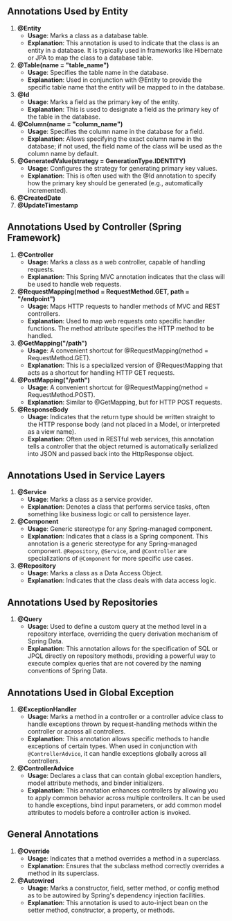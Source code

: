 ## Annotations Used by Entity

1. **@Entity**
   - **Usage**: Marks a class as a database table.
   - **Explanation**: This annotation is used to indicate that the class is an entity in a database. It is typically used in frameworks like Hibernate or JPA to map the class to a database table.
2. **@Table(name = "table_name")**
   - **Usage**: Specifies the table name in the database.
   - **Explanation**: Used in conjunction with @Entity to provide the specific table name that the entity will be mapped to in the database.
3. **@Id**
   - **Usage**: Marks a field as the primary key of the entity.
   - **Explanation**: This is used to designate a field as the primary key of the table in the database.
4. **@Column(name = "column_name")**
   - **Usage**: Specifies the column name in the database for a field.
   - **Explanation**: Allows specifying the exact column name in the database; if not used, the field name of the class will be used as the column name by default.
5. **@GeneratedValue(strategy = GenerationType.IDENTITY)**
   - **Usage**: Configures the strategy for generating primary key values.
   - **Explanation**: This is often used with the @Id annotation to specify how the primary key should be generated (e.g., automatically incremented).
6. **@CreatedDate**
7. **@UpdateTimestamp**

## Annotations Used by Controller (Spring Framework)

1. **@Controller**
   - **Usage**: Marks a class as a web controller, capable of handling requests.
   - **Explanation**: This Spring MVC annotation indicates that the class will be used to handle web requests.
2. **@RequestMapping(method = RequestMethod.GET, path = "/endpoint")**
   - **Usage**: Maps HTTP requests to handler methods of MVC and REST controllers.
   - **Explanation**: Used to map web requests onto specific handler functions. The method attribute specifies the HTTP method to be handled.
3. **@GetMapping("/path")**
   - **Usage**: A convenient shortcut for @RequestMapping(method = RequestMethod.GET).
   - **Explanation**: This is a specialized version of @RequestMapping that acts as a shortcut for handling HTTP GET requests.
4. **@PostMapping("/path")**
   - **Usage**: A convenient shortcut for @RequestMapping(method = RequestMethod.POST).
   - **Explanation**: Similar to @GetMapping, but for HTTP POST requests.
5. **@ResponseBody**
   - **Usage**: Indicates that the return type should be written straight to the HTTP response body (and not placed in a Model, or interpreted as a view name).
   - **Explanation**: Often used in RESTful web services, this annotation tells a controller that the object returned is automatically serialized into JSON and passed back into the HttpResponse object.

## Annotations Used in Service Layers

1. **@Service**
   - **Usage**: Marks a class as a service provider.
   - **Explanation**: Denotes a class that performs service tasks, often something like business logic or call to persistence layer.
2. **@Component**
   - **Usage**: Generic stereotype for any Spring-managed component.
   - **Explanation**: Indicates that a class is a Spring component. This annotation is a generic stereotype for any Spring-managed component. `@Repository`, `@Service`, and `@Controller` are specializations of `@Component` for more specific use cases.
3. **@Repository**
   - **Usage**: Marks a class as a Data Access Object.
   - **Explanation**: Indicates that the class deals with data access logic.

## Annotations Used by Repositories

1. **@Query**
   - **Usage**: Used to define a custom query at the method level in a repository interface, overriding the query derivation mechanism of Spring Data.
   - **Explanation**: This annotation allows for the specification of SQL or JPQL directly on repository methods, providing a powerful way to execute complex queries that are not covered by the naming conventions of Spring Data.

## Annotations Used in Global Exception

1. **@ExceptionHandler**
   + **Usage**: Marks a method in a controller or a controller advice class to handle exceptions thrown by request-handling methods within the controller or across all controllers.
   + **Explanation**: This annotation allows specific methods to handle exceptions of certain types. When used in conjunction with `@ControllerAdvice`, it can handle exceptions globally across all controllers.
2. **@ControllerAdvice**
   - **Usage**: Declares a class that can contain global exception handlers, model attribute methods, and binder initializers.
   - **Explanation**: This annotation enhances controllers by allowing you to apply common behavior across multiple controllers. It can be used to handle exceptions, bind input parameters, or add common model attributes to models before a controller action is invoked.

## General Annotations

1. **@Override**
   - **Usage**: Indicates that a method overrides a method in a superclass.
   - **Explanation**: Ensures that the subclass method correctly overrides a method in its superclass.
2. **@Autowired**
   - **Usage**: Marks a constructor, field, setter method, or config method as to be autowired by Spring's dependency injection facilities.
   - **Explanation**: This annotation is used to auto-inject bean on the setter method, constructor, a property, or methods.
